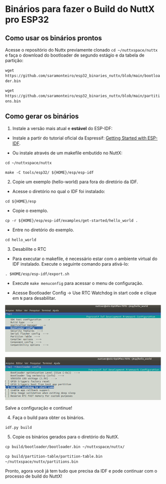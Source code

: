 # Binários para fazer o Build do NuttX pro ESP32

## Como usar os binários prontos 

Acesse o repositório do Nuttx previamente clonado
 `cd ~/nuttxspace/nuttx`
e faça o download do bootloader de segundo estágio e da tabela de partição:

`wget https://github.com/saramonteiro/esp32_binaries_nuttx/blob/main/bootloader.bin`

`wget https://github.com/saramonteiro/esp32_binaries_nuttx/blob/main/partitions.bin`


## Como gerar os binários

1. Instale a versão mais atual e **estável** do ESP-IDF:

  * Instale a partir do tutorial oficial da Espressif: [Getting Started with ESP-IDF](https://docs.espressif.com/projects/esp-idf/en/stable/get-started/index.html).
  
  * Ou instale através de um makefile embutido no NuttX:
  
  `cd ~/nuttxspace/nuttx`
  
  `make -C tools/esp32/ ${HOME}/esp/esp-idf`

2. Copie um exemplo (hello-world) para fora do diretório da IDF.

 * Acesse o diretório no qual o IDF foi instalado:
 
 `cd ${HOME}/esp`
 
 * Copie o exemplo.

 `cp -r ${HOME}/esp/esp-idf/examples/get-started/hello_world .`
 
 * Entre no diretório do exemplo.
 
  `cd hello_world`
  
3. Desabilite o RTC 

 * Para executar o makefile, é necessário estar com o ambiente virtual do IDF instalado. Execute o seguinte comando para ativá-lo:
 
 `. $HOME/esp/esp-idf/export.sh`
 
 * Execute `make menuconfig` para acessar o menu de configuração.
 
 * Acesse Bootloader Config -> Use RTC Watchdog in start code e clique em `N` para desabilitar.
 
 ![Selecione Boot Config](https://github.com/saramonteiro/esp32_binaries_nuttx/blob/main/bootconfig.png)
 
 ![Desabilite o watchdog RTC no código de inicialização](https://github.com/saramonteiro/esp32_binaries_nuttx/blob/main/rtcdisable.png)
 
 Salve a configuração e continue!

4. Faça o build para obter os binários.

`idf.py build`

5. Copie os binários gerados para o diretório do NuttX.

`cp build/bootloader/bootloader.bin ~/nuttxspace/nuttx/`

`cp build/partition-table/partition-table.bin ~/nuttxspace/nuttx/partitions.bin`

Pronto, agora você já tem tudo que precisa da IDF e pode continuar com o processo de build do NuttX!


